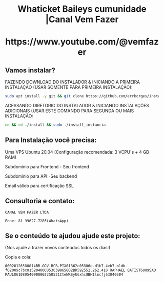 <h1 align="center">Whaticket Baileys cumunidade |Canal Vem Fazer</h1>

<h1 align="center">https://www.youtube.com/@vemfazer</h1>


## Vamos instalar?

FAZENDO DOWNLOAD DO INSTALADOR & INICIANDO A PRIMEIRA INSTALAÇÃO (USAR SOMENTE PARA PRIMEIRA INSTALAÇÃO):

```bash
sudo apt install -y git && git clone https://github.com/errborges/instalador_whaticket_2024 install && sudo chmod -R 777 ./install && cd ./install && sudo ./install_primaria
```

ACESSANDO DIRETORIO DO INSTALADOR & INICIANDO INSTALAÇÕES ADICIONAIS (USAR ESTE COMANDO PARA SEGUNDA OU MAIS INSTALAÇÃO:
```bash
cd && cd ./install && sudo ./install_instancia
```


## Para Instalação você precisa:

Uma VPS Ubuntu 20.04 (Configuração recomendada: 3 VCPU's + 4 GB RAM)

Subdominio para Frontend - Seu frontend

Subdominio para API -Seu backend

Email válido para certificação SSL

## Consultoria e contato:

    CANAL VEM FAZER LTDA

    Fone: 81 99627-7285(WhatsApp)


## Se o conteúdo te ajudou ajude este projeto:
(Nos ajude a trazer novos conteúdos todos os dias!)


Copia e cola:

    00020126580014BR.GOV.BCB.PIX01362e05806e-d1b7-4eb7-b1db-f02009c7bc015204000053039865802BR592552.262.410 RAPHAEL BATIST6009SAO PAULO61080540900062250521IteWKSyU6xhcUBH1lncfj63040504



